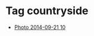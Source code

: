 <!--
title: Tag countryside
date: 2020-06-28T14:55:35.402Z
tags:
-->
# Tag countryside

 * [Photo 2014-09-21 10](98045333542.md)